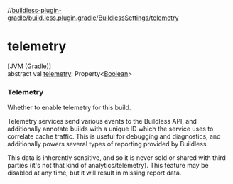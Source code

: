 //[buildless-plugin-gradle](../../../index.md)/[build.less.plugin.gradle](../index.md)/[BuildlessSettings](index.md)/[telemetry](telemetry.md)

# telemetry

[JVM (Gradle)]\
abstract val [telemetry](telemetry.md): Property&lt;[Boolean](https://kotlinlang.org/api/latest/jvm/stdlib/kotlin/-boolean/index.html)&gt;

###  Telemetry

Whether to enable telemetry for this build.

Telemetry services send various events to the Buildless API, and additionally annotate builds with a unique ID which the service uses to correlate cache traffic. This is useful for debugging and diagnostics, and additionally powers several types of reporting provided by Buildless.

This data is inherently sensitive, and so it is never sold or shared with third parties (it's not that kind of analytics/telemetry). This feature may be disabled at any time, but it will result in missing report data.
